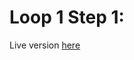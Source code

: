 # Loop 1 Step 1: 

Live version [here](https://angelicaf13.github.io/frontloops-challenges/markups-challenges/loop1-step1/index.html)
